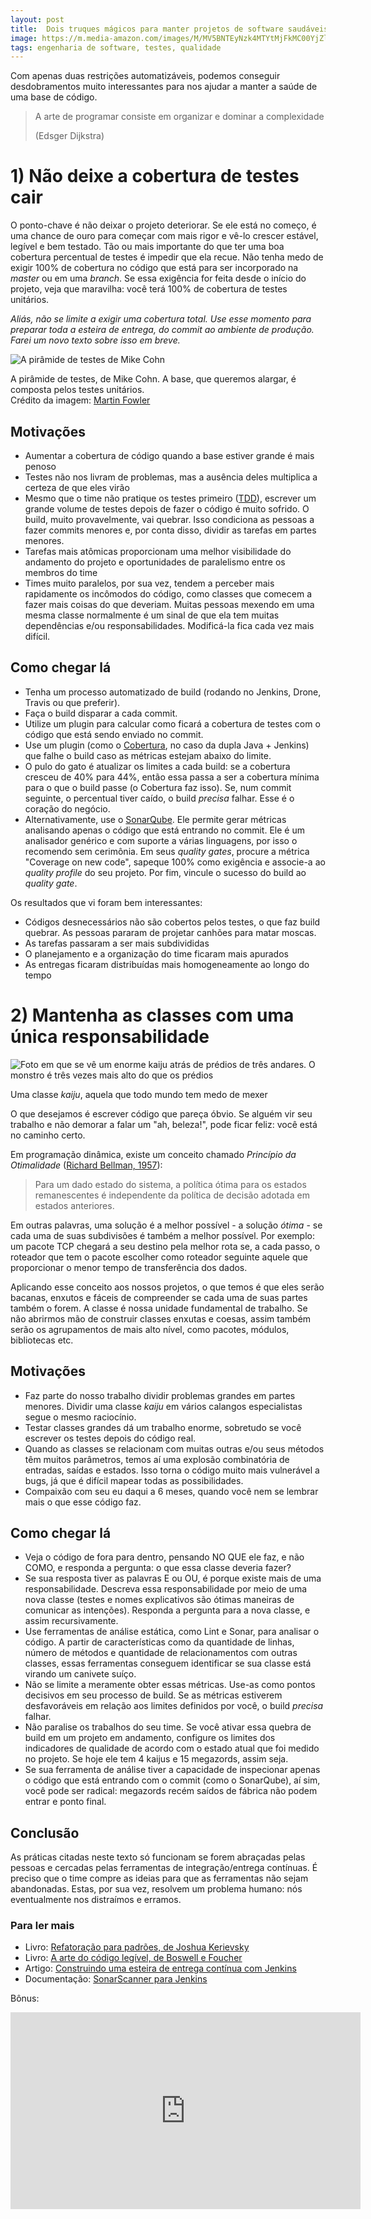```yaml
---
layout: post
title:  Dois truques mágicos para manter projetos de software saudáveis
image: https://m.media-amazon.com/images/M/MV5BNTEyNzk4MTYtMjFkMC00YjZlLWFhMjItNTRmMzc1OGMyMzMyXkEyXkFqcGdeQXVyNjMxNDE2ODU@._V1_.jpg
tags: engenharia de software, testes, qualidade
---
```


Com apenas duas restrições automatizáveis, podemos conseguir desdobramentos muito interessantes para nos ajudar a manter a saúde de uma base de código.

> A arte de programar consiste em organizar e dominar a complexidade
> 
> (Edsger Dijkstra)

# 1) Não deixe a cobertura de testes cair

O ponto-chave é não deixar o projeto deteriorar. Se ele está no começo, é uma chance de ouro para começar com mais rigor e vê-lo crescer estável, legível e bem testado. Tão ou mais importante do que ter uma boa cobertura percentual de testes é impedir que ela recue. Não tenha medo de exigir 100% de cobertura no código que está para ser incorporado na _master_ ou em uma _branch_. Se essa exigência for feita desde o início do projeto, veja que maravilha: você terá 100% de cobertura de testes unitários.

_Aliás, não se limite a exigir uma cobertura total. Use esse momento para preparar toda a esteira de entrega, do commit ao ambiente de produção. Farei um novo texto sobre isso em breve._

![A pirâmide de testes de Mike Cohn](https://martinfowler.com/articles/practical-test-pyramid/testPyramid.png)

<p class="figcaption">A pirâmide de testes, de Mike Cohn. A base, que queremos alargar, é composta pelos testes unitários. 
<br />Crédito da imagem: <a href="https://martinfowler.com/articles/practical-test-pyramid.html">Martin Fowler</a></p>

## Motivações

- Aumentar a cobertura de código quando a base estiver grande é mais penoso
- Testes não nos livram de problemas, mas a ausência deles multiplica a certeza de que eles virão
- Mesmo que o time não pratique os testes primeiro ([TDD](https://pt.wikipedia.org/wiki/Test-driven_development)), escrever um grande volume de testes depois de fazer o código é muito sofrido. O build, muito provavelmente, vai quebrar. Isso condiciona as pessoas a fazer commits menores e, por conta disso, dividir as tarefas em partes menores.
- Tarefas mais atômicas proporcionam uma melhor visibilidade do andamento do projeto e oportunidades de paralelismo entre os membros do time
- Times muito paralelos, por sua vez, tendem a perceber mais rapidamente os incômodos do código, como classes que comecem a fazer mais coisas do que deveriam. Muitas pessoas mexendo em uma mesma classe normalmente é um sinal de que ela tem muitas dependências e/ou responsabilidades. Modificá-la fica cada vez mais difícil.
    
## Como chegar lá

- Tenha um processo automatizado de build (rodando no Jenkins, Drone, Travis ou que preferir).
- Faça o build disparar a cada commit.
- Utilize um plugin para calcular como ficará a cobertura de testes com o código que está sendo enviado no commit.
- Use um plugin (como o [Cobertura](https://github.com/jenkinsci/cobertura-plugin), no caso da dupla Java + Jenkins) que falhe o build caso as métricas estejam abaixo do limite.
- O pulo do gato é atualizar os limites a cada build: se a cobertura cresceu de 40% para 44%, então essa passa a ser a cobertura mínima para o que o build passe (o Cobertura faz isso). Se, num commit seguinte, o percentual tiver caído, o build _precisa_ falhar. Esse é o coração do negócio.
- Alternativamente, use o [SonarQube](https://www.sonarqube.org/). Ele permite gerar métricas analisando apenas o código que está entrando no commit. Ele é um analisador genérico e com suporte a várias linguagens, por isso o recomendo sem cerimônia. Em seus _quality gates_, procure a métrica "Coverage on new code", sapeque 100% como exigência e associe-a ao _quality profile_ do seu projeto. Por fim, vincule o sucesso do build ao _quality gate_.

Os resultados que vi foram bem interessantes:
- Códigos desnecessários não são cobertos pelos testes, o que faz build quebrar. As pessoas pararam de projetar canhões para matar moscas.
- As tarefas passaram a ser mais subdivididas
- O planejamento e a organização do time ficaram mais apurados
- As entregas ficaram distribuídas mais homogeneamente ao longo do tempo

# 2) Mantenha as classes com uma única responsabilidade

![Foto em que se vê um enorme kaiju atrás de prédios de três andares. O monstro é três vezes mais alto do que os prédios](https://img1.looper.com/img/gallery/the-best-kaiju-movies-youve-never-seen/intro-1516897231.jpg "Vai um suco de kaiju?")

<p class="figcaption">Uma classe <em>kaiju</em>, aquela que todo mundo tem medo de mexer</p>

<!-- Essa prática é o S do SOLID. Falo dela separadamente porque tenho um pequeno probleminha: não gosto de decoreba. Existem princípios fundamentais na programação que têm seus vários desdobramentos rebatizados.
Entender as questões fundamentais, as raízes, é mais efetivo do que decorar. -->

O que desejamos é escrever código que pareça óbvio. Se alguém vir seu trabalho e não demorar a falar um "ah, beleza!", pode ficar feliz: você está no caminho certo.

Em programação dinâmica, existe um conceito chamado _Princípio da Otimalidade_ ([Richard Bellman, 1957](https://en.wikipedia.org/wiki/Bellman_equation#Bellman's_Principle_of_Optimality)):

> Para um dado estado do sistema, a política ótima para os estados remanescentes é independente da política de decisão adotada em estados anteriores.

 Em outras palavras, uma solução é a melhor possível - a solução _ótima_ - se cada uma de suas subdivisões é também a melhor possível. Por exemplo: um pacote TCP chegará a seu destino pela melhor rota se, a cada passo, o roteador que tem o pacote  escolher como roteador seguinte aquele que proporcionar o menor tempo de transferência dos dados.

Aplicando esse conceito aos nossos projetos, o que temos é que eles serão bacanas, enxutos e fáceis de compreender se cada uma de suas partes também o forem. A classe é nossa unidade fundamental de trabalho. Se não abrirmos mão de construir classes enxutas e coesas, assim também serão os agrupamentos de mais alto nível, como pacotes, módulos, bibliotecas etc.


## Motivações
- Faz parte do nosso trabalho dividir problemas grandes em partes menores. Dividir uma classe _kaiju_ em vários calangos especialistas segue o mesmo raciocínio.
- Testar classes grandes dá um trabalho enorme, sobretudo se você escrever os testes depois do código real.
- Quando as classes se relacionam com muitas outras e/ou seus métodos têm muitos parâmetros, temos aí uma explosão combinatória de entradas, saídas e estados. Isso torna o código muito mais vulnerável a bugs, já que é difícil mapear todas as possibilidades.
- Compaixão com seu eu daqui a 6 meses, quando você nem se lembrar mais o que esse código faz.

## Como chegar lá
- Veja o código de fora para dentro, pensando NO QUE ele faz, e não COMO, e responda a pergunta: o que essa classe deveria fazer?
- Se sua resposta tiver as palavras E ou OU, é porque existe mais de uma responsabilidade. Descreva essa responsabilidade por meio de uma nova classe (testes e nomes explicativos são ótimas maneiras de comunicar as intenções). Responda a pergunta para a nova classe, e assim recursivamente.
- Use ferramentas de análise estática, como Lint e Sonar, para analisar o código. A partir de características como da quantidade de linhas, número de métodos e quantidade de relacionamentos com outras classes, essas ferramentas conseguem identificar se sua classe está virando um canivete suíço.
- Não se limite a meramente obter essas métricas. Use-as como pontos decisivos em seu processo de build. Se as métricas estiverem desfavoráveis em relação aos limites definidos por você, o build _precisa_ falhar.
- Não paralise os trabalhos do seu time. Se você ativar essa quebra de build em um projeto em andamento, configure os limites dos indicadores de qualidade de acordo com o estado atual que foi medido no projeto. Se hoje ele tem 4 kaijus e 15 megazords, assim seja.
- Se sua ferramenta de análise tiver a capacidade de inspecionar apenas o código que está entrando com o commit (como o SonarQube), aí sim, você pode ser radical: megazords recém saídos de fábrica não podem entrar e ponto final.

## Conclusão

As práticas citadas neste texto só funcionam se forem abraçadas pelas pessoas e cercadas pelas ferramentas de integração/entrega contínuas. É preciso que o time compre as ideias para que as ferramentas não sejam abandonadas. Estas, por sua vez, resolvem um problema humano: nós eventualmente nos distraímos e erramos.
    

### Para ler mais

- Livro: [Refatoração para padrões, de Joshua Kerievsky](https://amzn.to/2obFz9C)
- Livro: [A arte do código legível, de Boswell e Foucher](https://amzn.to/2oTeiZY)
- Artigo: [Construindo uma esteira de entrega contínua com Jenkins](https://dzone.com/articles/building-a-continuous-delivery-pipeline-using-jenk)
- Documentação: [SonarScanner para Jenkins](https://docs.sonarqube.org/latest/analysis/scan/sonarscanner-for-jenkins/)


Bônus:

<iframe width="560" height="315" src="https://www.youtube.com/embed/0p_1QSUsbsM" frameborder="0" allow="accelerometer; autoplay; encrypted-media; gyroscope; picture-in-picture" allowfullscreen></iframe>


